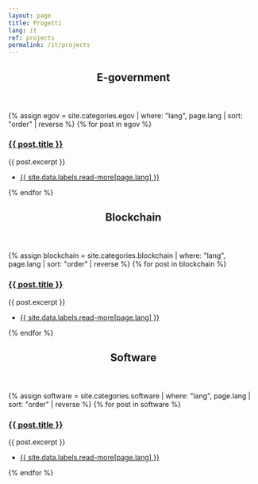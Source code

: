 ```yaml
---
layout: page
title: Progetti
lang: it
ref: projects
permalink: /it/projects
---
```


<section>
	<header class="major">
		<h2><a id="egov">E-government</a></h2>
	</header>
	<div class="posts">
    {% assign egov = site.categories.egov | where: "lang", page.lang | sort: "order" | reverse %}
	{% for post in egov %}
		<article>
			<a href="{{ site.baseurl }}{{ post.url }}" class="image"><img src="{{ post.image }}" alt="" /></a>
			<h3><a href="{{ site.baseurl }}{{ post.url }}">{{ post.title }}</a></h3>
			<p>{{ post.excerpt }}</p>
			<ul class="actions">
				<li><a href="{{ post.url }}" class="button">{{ site.data.labels.read-more[page.lang] }}</a></li>
			</ul>
		</article>
	{% endfor %}
	</div>
</section>

<section>
	<header class="major">
		<h2><a id="blockchain">Blockchain</a></h2>
	</header>
	<div class="posts">
    {% assign blockchain = site.categories.blockchain | where: "lang", page.lang | sort: "order" | reverse %}
	{% for post in blockchain %}
		<article>
			<a href="{{ site.baseurl }}{{ post.url }}" class="image"><img src="{{ post.image }}" alt="" /></a>
			<h3><a href="{{ site.baseurl }}{{ post.url }}">{{ post.title }}</a></h3>
			<p>{{ post.excerpt }}</p>
			<ul class="actions">
				<li><a href="{{ post.url }}" class="button">{{ site.data.labels.read-more[page.lang] }}</a></li>
			</ul>
		</article>
	{% endfor %}
	</div>
</section>

<section>
	<header class="major">
		<h2><a id="software">Software</a></h2>
	</header>
	<div class="posts">
    {% assign software = site.categories.software | where: "lang", page.lang | sort: "order" | reverse %}
	{% for post in software %}
		<article>
			<a href="{{ site.baseurl }}{{ post.url }}" class="image"><img src="{{ post.image }}" alt="" /></a>
			<h3><a href="{{ site.baseurl }}{{ post.url }}">{{ post.title }}</a></h3>
			<p>{{ post.excerpt }}</p>
			<ul class="actions">
				<li><a href="{{ post.url }}" class="button">{{ site.data.labels.read-more[page.lang] }}</a></li>
			</ul>
		</article>
	{% endfor %}
	</div>
</section>
